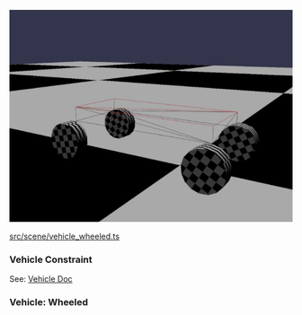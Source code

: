 ![Wheeled Vehicle](./img/vehicle_wheeled.jpg)

[src/scene/vehicle_wheeled.ts](../src/scene/vehicle_wheeled.ts)  

### Vehicle Constraint
See: [Vehicle Doc](./vehicle.md)

### Vehicle: Wheeled 


